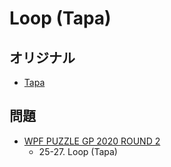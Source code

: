 # Loop (Tapa)

## オリジナル
- [Tapa](tapa.md)

## 問題
- [WPF PUZZLE GP 2020 ROUND 2](../questions/wpfpgp2020-2.md)
	- 25-27. Loop (Tapa)
